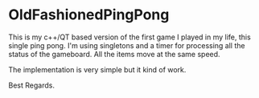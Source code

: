 # OldFashionedPingPong
This is my c++/QT based version of the first game I played in my life, this single ping pong. I'm using singletons and a timer for processing all the status of the gameboard. All the items move at the same speed. 

The implementation is very simple but it kind of work.

Best Regards.
